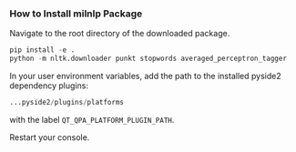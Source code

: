 ### How to Install milnlp Package

Navigate to the root directory of the downloaded package. 

```python
pip install -e .
python -m nltk.downloader punkt stopwords averaged_perceptron_tagger
```

In your user environment variables, add the path to the installed pyside2 dependency plugins:
```python
...pyside2/plugins/platforms
```
with the label `QT_QPA_PLATFORM_PLUGIN_PATH`. 

Restart your console. 